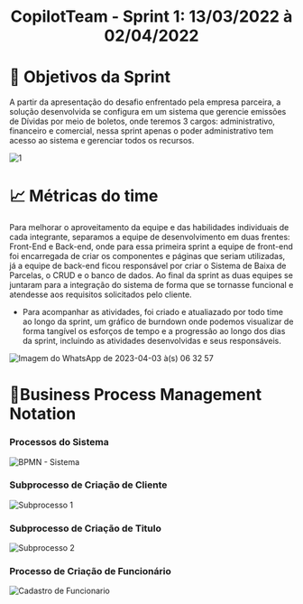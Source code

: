 <h1 style="text-align: center">CopilotTeam - Sprint 1: 13/03/2022 à 02/04/2022</h1>

# :dart: Objetivos da Sprint

A partir da apresentação do desafio enfrentado pela empresa parceira, a solução desenvolvida se configura em um sistema que gerencie emissões de Dívidas por meio de boletos, onde teremos 3 cargos: administrativo, financeiro e comercial, nessa sprint apenas o poder administrativo tem acesso ao sistema e gerenciar todos os recursos.

![1](https://user-images.githubusercontent.com/79495727/229496439-575d7342-348d-48e9-963c-5af85ea1dd6d.png)

# :chart_with_upwards_trend: Métricas do time

Para melhorar o aproveitamento da equipe e das habilidades individuais de cada integrante, separamos a equipe de desenvolvimento em duas frentes: Front-End e Back-end, onde para essa primeira sprint a equipe de front-end foi encarregada de criar os componentes e páginas que seriam utilizadas, já a equipe de back-end ficou responsável por criar o Sistema de Baixa de Parcelas, o CRUD e o banco de dados. Ao final da sprint as duas equipes se juntaram para a integração do sistema de forma que se tornasse funcional e atendesse aos requisitos solicitados pelo cliente.

- Para acompanhar as atividades, foi criado e atualiazado por todo time ao longo da sprint, um gráfico de burndown onde podemos visualizar de forma tangível os esforços de tempo e a progressão ao longo dos dias da sprint, incluindo as atividades desenvolvidas e seus responsáveis.

![Imagem do WhatsApp de 2023-04-03 à(s) 06 32 57](https://user-images.githubusercontent.com/79495727/229497703-7d4ede1c-d120-4c24-bffe-1015d0a18a41.jpg)



# 📄Business Process Management Notation

### Processos do Sistema

![BPMN - Sistema](https://user-images.githubusercontent.com/79495727/228827319-8da69434-80c9-439a-b162-334d75fef7f5.svg)

### Subprocesso de Criação de Cliente

![Subprocesso 1](https://user-images.githubusercontent.com/79495727/228827350-082325ee-985e-4bae-87c5-77fec3119357.svg)

### Subprocesso de Criação de Titulo

![Subprocesso 2](https://user-images.githubusercontent.com/79495727/228827374-1cbbcd08-6517-49c3-b593-dc1b3a2ff548.svg)

### Processo de Criação de Funcionário

![Cadastro de Funcionario](https://user-images.githubusercontent.com/79495727/228827391-e2397e1f-8fd6-48cd-abec-06585092ca46.svg)